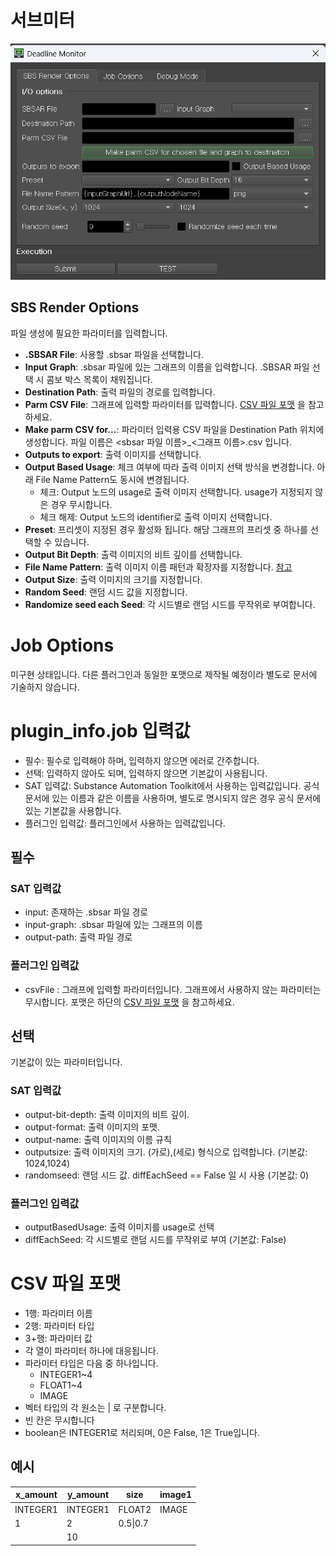 # 서브미터

![submitter](../../img/submitter.png)

## SBS Render Options

파일 생성에 필요한 파라미터를 입력합니다.

- **.SBSAR File**: 사용할 .sbsar 파일을 선택합니다.
- **Input Graph**: .sbsar 파일에 있는 그래프의 이름을 입력합니다. .SBSAR 파일 선택 시 콤보 박스 목록이 채워집니다.
- **Destination Path**: 출력 파일의 경로를 입력합니다.
- **Parm CSV File**: 그래프에 입력할 파라미터를 입력합니다. [CSV 파일 포맷](#CSV-파일-포맷) 을 참고하세요.
- **Make parm CSV for...**: 파라미터 입력용 CSV 파일을 Destination Path 위치에 생성합니다. 파일 이름은 \<sbsar 파일 이름>_\<그래프 이름>.csv 입니다.
- **Outputs to export**: 출력 이미지를 선택합니다.
- **Output Based Usage**: 체크 여부에 따라 출력 이미지 선택 방식을 변경합니다. 아래 File Name Pattern도 동시에 변경됩니다.
    - 체크: Output 노드의 usage로 출력 이미지 선택합니다. usage가 지정되지 않은 경우 무시합니다.
    - 체크 해제: Output 노드의 identifier로 출력 이미지 선택합니다.
- **Preset**: 프리셋이 지정된 경우 활성화 됩니다. 해당 그래프의 프리셋 중 하나를 선택할 수 있습니다.
- **Output Bit Depth**: 출력 이미지의 비트 깊이를 선택합니다.
- **File Name Pattern**: 출력 이미지 이름 패턴과 확장자를
  지정합니다. [참고](https://helpx.adobe.com/substance-3d-sat/command-line-tools/sbsrender/sbsrender-base-parameters-and-pattern-variables.html)
- **Output Size**: 출력 이미지의 크기를 지정합니다.
- **Random Seed**: 랜덤 시드 값을 지정합니다.
- **Randomize seed each Seed**: 각 시드별로 랜덤 시드를 무작위로 부여합니다.

# Job Options

미구현 상태입니다. 다른 플러그인과 동일한 포맷으로 제작될 예정이라 별도로 문서에 기술하지 않습니다.

# plugin_info.job 입력값

- 필수: 필수로 입력해야 하며, 입력하지 않으면 에러로 간주합니다.
- 선택: 입력하지 않아도 되며, 입력하지 않으면 기본값이 사용됩니다.
- SAT 입력값: Substance Automation Toolkit에서 사용하는 입력값입니다. 공식 문서에 있는 이름과 같은 이름을 사용하며, 별도로 명시되지 않은 경우 공식 문서에 있는 기본값을 사용합니다.
- 플러그인 입력값: 플러그인에서 사용하는 입력값입니다.

## 필수

### SAT 입력값

- input: 존재하는 .sbsar 파일 경로
- input-graph: .sbsar 파일에 있는 그래프의 이름
- output-path: 출력 파일 경로

### 플러그인 입력값

- csvFile : 그래프에 입력할 파라미터입니다. 그래프에서 사용하지 않는 파라미터는 무시합니다. 포맷은 하단의 [CSV 파일 포맷](#CSV-파일-포맷) 을 참고하세요.

## 선택

기본값이 있는 파라미터입니다.

### SAT 입력값

- output-bit-depth: 출력 이미지의 비트 깊이.
- output-format: 출력 이미지의 포맷.
- output-name: 출력 이미지의 이름 규칙
- outputsize: 출력 이미지의 크기. (가로),(세로) 형식으로 입력합니다. (기본값: 1024,1024)
- randomseed: 랜덤 시드 값. diffEachSeed == False 일 시 사용 (기본값: 0)

### 플러그인 입력값

- outputBasedUsage: 출력 이미지를 usage로 선택
- diffEachSeed: 각 시드별로 랜덤 시드를 무작위로 부여 (기본값: False)

# CSV 파일 포맷

- 1행: 파라미터 이름
- 2행: 파라미터 타입
- 3+행: 파라미터 값
- 각 열이 파라미터 하나에 대응됩니다.
- 파라미터 타입은 다음 중 하나입니다.
    - INTEGER1~4
    - FLOAT1~4
    - IMAGE
- 벡터 타입의 각 원소는 | 로 구분합니다.
- 빈 칸은 무시합니다
- boolean은 INTEGER1로 처리되며, 0은 False, 1은 True입니다.

## 예시

| x_amount | y_amount | size     | image1          |
|----------|----------|----------|-----------------|
| INTEGER1 | INTEGER1 | FLOAT2   | IMAGE           |
| 1        | 2        | 0.5\|0.7 | <path to image> |
|          | 10       |          | <path to image> |